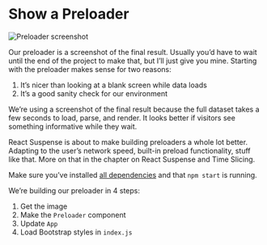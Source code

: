 
# Show a Preloader

![Preloader
screenshot](https://raw.githubusercontent.com/Swizec/react-d3js-es6-ebook/2018-version/manuscript/resources/images/es6v2/preloader-screenshot.png)

Our preloader is a screenshot of the final result. Usually you’d have to
wait until the end of the project to make that, but I’ll just give you
mine. Starting with the preloader makes sense for two reasons:

1.  It’s nicer than looking at a blank screen while data loads
2.  It’s a good sanity check for our environment

We’re using a screenshot of the final result because the full dataset
takes a few seconds to load, parse, and render. It looks better if
visitors see something informative while they wait.

React Suspense is about to make building preloaders a whole lot better.
Adapting to the user’s network speed, built-in preload functionality,
stuff like that. More on that in the chapter on React Suspense and Time
Slicing.

Make sure you’ve installed [all
dependencies](https://swizec1.teachable.com/courses/react-for-data-visualization/lectures/6888625#install-dependencies)
and that `npm start` is running.

We’re building our preloader in 4 steps:

1.  Get the image
2.  Make the `Preloader` component
3.  Update `App`
4.  Load Bootstrap styles in `index.js`
